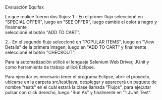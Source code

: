 Evaluación Equifax

Lo que realicé fueron dos flujos:
1.- En el primer flujo seleccioné en "SPECIAL OFFER", luego en "SEE OFFER", luego cambié el color a negro y finalmente  
	seleccioné el botón "ADD TO CART".
	
2.- En el segundo flujo seleccioné en "POPULAR ITEMS", luego en "View Details" de la primera imagen, luego en "ADD TO CART"
	y finalmente seleccioné el botón "CHECKOUT".
	

Para la automatización utilicé el lenguaje Selenium Web Driver, JUnit y como herramienta de trabajo utilicé Eclipse.

Para ejecutar es necesario tener el programa Eclipse, abrir el proyecto, ubicarse en la carpeta src/test/java, desplegar
y aparecerá un paquete de nombre "tests" en el cuál estará la clase llamada "Flujos", para ejecutar pulsar con
click derecho, luego "Run As" y finalmente en "1 JUnit Test".
